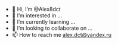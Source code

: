 - 👋 Hi, I’m @Alex8dct
- 👀 I’m interested in ...
- 🌱 I’m currently learning ...
- 💞️ I’m looking to collaborate on ...
- 📫 How to reach me  alex.dct@yandex.ru

<!---
Alex8dct/Alex8dct is a ✨ special ✨ repository because its `README.md` (this file) appears on your GitHub profile.
You can click the Preview link to take a look at your changes.
--->
